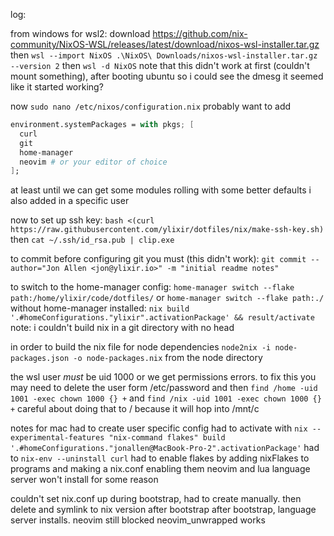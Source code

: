 log:

from windows for wsl2:
download https://github.com/nix-community/NixOS-WSL/releases/latest/download/nixos-wsl-installer.tar.gz
then `wsl --import NixOS .\NixOS\ Downloads/nixos-wsl-installer.tar.gz --version 2`
then `wsl -d NixOS`
note that this didn't work at first (couldn't mount something), after booting ubuntu so i could see the dmesg it seemed like it started working?

now `sudo nano /etc/nixos/configuration.nix` probably want to add
```nix
environment.systemPackages = with pkgs; [
  curl
  git
  home-manager
  neovim # or your editor of choice
];
```

at least until we can get some modules rolling with some better defaults
i also added in a specific user

now to set up ssh key:
`bash <(curl https://raw.githubusercontent.com/ylixir/dotfiles/nix/make-ssh-key.sh)`
then `cat ~/.ssh/id_rsa.pub | clip.exe`

to commit before configuring git you must (this didn't work):
`git commit --author="Jon Allen <jon@ylixir.io>" -m "initial readme notes"`

to switch to the home-manager config: `home-manager switch --flake path:/home/ylixir/code/dotfiles/` or `home-manager switch --flake path:./`
without home-manager installed: `nix build '.#homeConfigurations."ylixir".activationPackage' && result/activate`
note: i couldn't build nix in a git directory with no head

in order to build the nix file for node dependencies `node2nix -i node-packages.json -o node-packages.nix` from the node directory

the wsl user _must_ be uid 1000 or we get permissions errors. to fix this you may need to delete the user form /etc/password and then `find /home -uid 1001 -exec chown 1000 {} +` and `find /nix -uid 1001 -exec chown 1000 {} +`
careful about doing that to / because it will hop into /mnt/c


notes for mac
had to create user specific config
had to activate with `nix --experimental-features "nix-command flakes" build '.#homeConfigurations."jonallen@MacBook-Pro-2".activationPackage'`
had to `nix-env --uninstall curl`
had to enable flakes by adding nixFlakes to programs and making a nix.conf enabling them
neovim and lua language server won't install for some reason

couldn't set nix.conf up during bootstrap, had to create manually. then delete and symlink to nix version after bootstrap
after bootstrap, language server installs. neovim still blocked
neovim_unwrapped works
